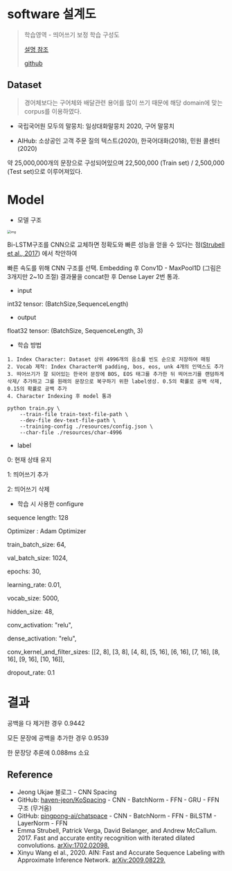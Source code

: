 # software 설계도

> 학습영역 - 띄어쓰기 보정 학습 구성도
>
> [설명 참조](https://jeongukjae.github.io/posts/korean-spacing-model/)
>
> [github](https://github.com/jeongukjae/korean-spacing-model)



## Dataset

> 경어체보다는 구어체와 배달관련 용어를 많이 쓰기 때문에 해당 domain에 맞는 corpus를 이용하였다.

- 국립국어원 모두의 말뭉치: 일상대화말뭉치 2020, 구어 말뭉치

- AIHub: 소상공인 고객 주문 질의 텍스트(2020), 한국어대화(2018), 민원 콜센터(2020)

약 25,000,000개의 문장으로 구성되어있으며 22,500,000 (Train set) / 2,500,000 (Test set)으로 이루어져있다.





# Model

- 모델 구조

<img src="https://jeongukjae.github.io/images/2020/09-23-korean-spacing-model/model.png" alt="img" style="zoom: 50%;" /> 

Bi-LSTM구조를 CNN으로 교체하면 정확도와 빠른 성능을 얻을 수 있다는 점([Strubell et al., 2017](https://arxiv.org/abs/1702.02098)) 에서 착안하여 

빠른 속도를 위해 CNN 구조를 선택. Embedding 후 Conv1D - MaxPool1D (그림은 3개지만 2~10 조절) 결과물을 concat한 후 
Dense Layer 2번 통과. 



- input 

int32 tensor: (BatchSize,SequenceLength)



- output

float32 tensor: (BatchSize, SequenceLength, 3)



- 학습 방법

```
1. Index Character: Dataset 상위 4996개의 음소를 빈도 순으로 저장하여 매핑
2. Vocab 제작: Index Character에 padding, bos, eos, unk 4개의 인덱스도 추가
3. 띄어쓰기가 잘 되어있는 한국어 문장에 BOS, EOS 태그를 추가한 뒤 띄어쓰기를 랜덤하게 삭제/ 추가하고 그를 원래의 문장으로 복구하기 위한 label생성. 0.5의 확률로 공백 삭제, 0.15의 확률로 공백 추가
4. Character Indexing 후 model 통과
```



```shell
python train.py \
    --train-file train-text-file-path \
    --dev-file dev-text-file-path \
    --training-config ./resources/config.json \
    --char-file ./resources/char-4996
```



- label

0: 현재 상태 유지

1: 띄어쓰기 추가

2: 띄어쓰기 삭제



- 학습 시 사용한 configure

sequence length: 128

Optimizer : Adam Optimizer

train_batch_size: 64,

val_batch_size: 1024,

epochs: 30,

learning_rate: 0.01,

vocab_size: 5000,

hidden_size: 48,

conv_activation: "relu",

dense_activation: "relu",

conv_kernel_and_filter_sizes: [[2, 8], [3, 8], [4, 8], [5, 16], [6, 16], [7, 16], [8, 16], [9, 16], [10, 16]],

dropout_rate: 0.1



# 결과

공백을 다 제거한 경우 0.9442

모든 문장에 공백을 추가한 경우 0.9539

한 문장당 추론에 0.088ms 소요



## Reference

- Jeong Ukjae 블로그 - CNN Spacing
- GitHub: [haven-jeon/KoSpacing](https://github.com/haven-jeon/KoSpacing) - CNN - BatchNorm - FFN - GRU - FFN 구조 (무거움)
- GitHub: [pingpong-ai/chatspace](https://github.com/pingpong-ai/chatspace) - CNN - BatchNorm - FFN - BiLSTM - LayerNorm - FFN
- Emma Strubell, Patrick Verga, David Belanger, and Andrew McCallum. 2017. Fast and accurate entity recognition with iterated dilated convolutions. [arXiv:1702.02098.](https://arxiv.org/abs/1702.02098)
- Xinyu Wang el al., 2020. AIN: Fast and Accurate Sequence Labeling with Approximate Inference Network. [arXiv:2009.08229.](https://arxiv.org/abs/2009.08229)

